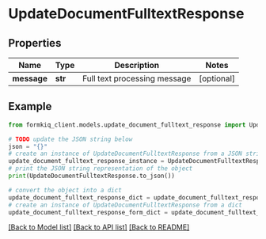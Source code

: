 # UpdateDocumentFulltextResponse


## Properties

Name | Type | Description | Notes
------------ | ------------- | ------------- | -------------
**message** | **str** | Full text processing message | [optional] 

## Example

```python
from formkiq_client.models.update_document_fulltext_response import UpdateDocumentFulltextResponse

# TODO update the JSON string below
json = "{}"
# create an instance of UpdateDocumentFulltextResponse from a JSON string
update_document_fulltext_response_instance = UpdateDocumentFulltextResponse.from_json(json)
# print the JSON string representation of the object
print(UpdateDocumentFulltextResponse.to_json())

# convert the object into a dict
update_document_fulltext_response_dict = update_document_fulltext_response_instance.to_dict()
# create an instance of UpdateDocumentFulltextResponse from a dict
update_document_fulltext_response_form_dict = update_document_fulltext_response.from_dict(update_document_fulltext_response_dict)
```
[[Back to Model list]](../README.md#documentation-for-models) [[Back to API list]](../README.md#documentation-for-api-endpoints) [[Back to README]](../README.md)


